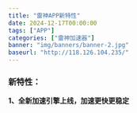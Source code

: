 ```yaml
---
title: "雷神APP新特性"
date: 2024-12-17T00:00:00
tags: ["APP"]
categories: ["雷神加速器"]
banner: "img/banners/banner-2.jpg"
baseurl: "http://118.126.104.235/"
---
```

### 新特性：

**1、全新加速引擎上线，加速更快更稳定**
